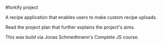 #forkify project

A recipe application that enables users to make custom recipe uploads.

Read the project plan that further explains the project's aims.

This was build via Jonas Schmedtmann's Complete JS course.
